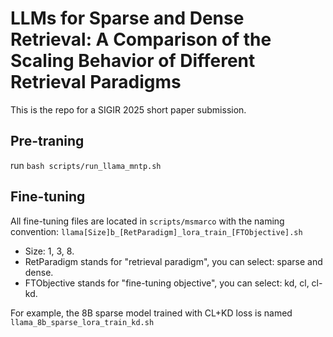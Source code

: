# LLMs for Sparse and Dense Retrieval: A Comparison of the Scaling Behavior of Different Retrieval Paradigms
This is the repo for a SIGIR 2025 short paper submission.

## Pre-traning
run ```bash scripts/run_llama_mntp.sh```

## Fine-tuning
All fine-tuning files are located in `scripts/msmarco` with the naming convention: ```llama[Size]b_[RetParadigm]_lora_train_[FTObjective].sh```
  - Size: 1, 3, 8.
  - RetParadigm stands for "retrieval paradigm", you can select: sparse and dense.
  - FTObjective stands for "fine-tuning objective", you can select: kd, cl, cl-kd.

For example, the 8B sparse model trained with CL+KD loss is named `llama_8b_sparse_lora_train_kd.sh`
